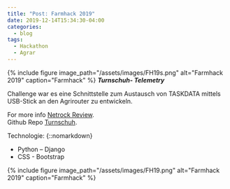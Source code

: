 ```yaml
---
title: "Post: Farmhack 2019"
date: 2019-12-14T15:34:30-04:00
categories:
  - blog
tags:
  - Hackathon
  - Agrar
---
```

{% include figure image_path="/assets/images/FH19s.png" alt="Farmhack 2019" caption="Farmhack" %}
***Turnschuh- Telemetry***

Challenge war es eine Schnittstelle zum Austausch von TASKDATA mittels USB-Stick an den Agrirouter zu entwickeln.


For more info [Netrock Review][netrock-review].   
Github Repo [Turnschuh][turnschuh-review].

Technologie:
{::nomarkdown}<ul><li>Python – Django</li><li>CSS - Bootstrap</li></ul>


{% include figure image_path="/assets/images/FH19.png" alt="Farmhack 2019" caption="Farmhack" %}

[netrock-review]: https://www.netrocks.info/de/blog/2019/11/07/so-wars-der-erste-farmhack-hackathon/
[turnschuh-review]: https://github.com/saftione/Turnschuh-Telemtry
